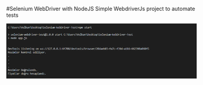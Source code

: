 #Selenium WebDriver with NodeJS
Simple WebdriverJs project to automate tests

<img src="Screenshots/Screenshot.png">